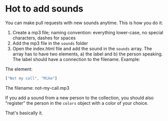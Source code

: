 # Hot to add sounds

You can make pull requests with new sounds anytime. This is how you do it:

1. Create a mp3 file; naming convention: everything lower-case, no special characters, dashes for spaces
2. Add the mp3 file in the `sounds` folder
3. Open the index.html file and add the sound in the `sounds` array. The array has to have two elements, a) the label and b) the person speaking. The label should have a connection to the filename. Example:

The element:
```js
["Not my call", "Mike"]
```

The filename: not-my-call.mp3

If you add a sound from a new person to the collection, you should also "register" the person in the `colors` object with a color of your choice.

That's basically it.